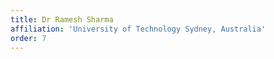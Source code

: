 ```yaml
---
title: Dr Ramesh Sharma
affiliation: 'University of Technology Sydney, Australia'
order: 7
---
```


